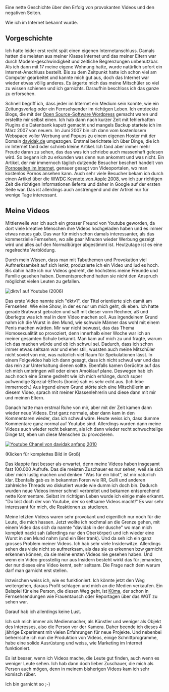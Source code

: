 <!--
.. title: davidak, Ein Internet-Held
.. slug: 1094-davidak-internet-held
.. date: 2010-02-07 21:24:50
.. tags: Persönlich
.. description: 
.. type: text
-->

Eine nette Geschichte über den Erfolg von provokanten Videos und den negativen Seiten.

Wie ich im Internet bekannt wurde.
<!-- TEASER_END -->

Vorgeschichte
-------------

Ich hatte leider erst recht spät einen eigenen Internetanschluss. Damals hatten die meisten aus meiner Klasse Internet und das meiner Eltern war durch Modem-geschwindigkeit und zeitliche Begrenzungen unbenutzbar. Als ich dann mit 17 meine eigene Wohnung hatte, wurde natürlich sofort ein Internet-Anschluss bestellt. Bis zu dem Zeitpunkt hatte ich schon viel am Computer gearbeitet und kannte mich gut aus, doch das Internet war wieder etwas völlig anderes. Es ärgerte mich das meine Mitschüler so viel zu wissen schienen und ich garnichts. Daraufhin beschloss ich das ganze zu erforschen.

Schnell begriff ich, dass jeder im Internet ein Medium sein konnte, wie ein Zeitungsverlag oder ein Fernsehsender im richtigen Leben. Ich entdeckte Blogs, die mit der [Open Source-Software Wordpress](http://wordpress-deutschland.org/) gemacht waren und erstellte mir selbst einen. Ich hab dann nach kurzer Zeit mit fehlerhaften Plugins die Datenbank kaputt gemacht und mangels Backup startete ich im März 2007 von neuem. Im Juni 2007 bin ich dann vom kostenlosem Webspace voller Werbung und Popups zu einem eigenen Hoster mit der Domain [davidak.de](http://davidak.de/) umgezogen. Erstmal berichtete ich über Dinge, die ich im Internet fand oder schrieb kleine Artikel. Ich fand aber immer mehr Freude daran zu sehen, das das was ich schriebe auch massenhaft gelesen wird. So begann ich zu erkunden was denn nun ankommt und was nicht. Ein Artikel, der mir immernoch täglich dutzende Besucher beschert handelt von [Pornoseiten im Internet](http://davidak.de/blog/339-timtubecom/), genauer gesagt von Videoportalen, wo man kostenlos Pornos ansehen kann. Auch sehr viele Besucher bekam ich durch einen Artikel über die [WWDC Keynote von Apple 2008](http://davidak.de/blog/420-wwdc-2008-live-stream/), wo ich zur richtigen Zeit die richtigen Informationen lieferte und daher in Google auf der ersten Seite war. Das ist allerdings auch anstrengend und der Artikel nur für wenige Tage interessant.

Meine Videos
------------

Mittlerweile war ich auch ein grosser Freund von Youtube geworden, da dort viele kreative Menschen ihre Videos hochgeladen haben und es immer etwas neues gab. Das war für mich schon damals interessanter, als das kommerzielle Fernsehen, wo alle paar Minuten wieder Werbung gezeigt wird und alles auf den Normalbürger abgestimmt ist. Heutzutage ist es eine regelrechte Verblödung.

Durch mein Wissen, dass man mit Tabuthemen und Provokation viel Aufmerksamkeit auf sich lenkt, produzierte ich ein Video und lud es hoch. Bis dahin hatte ich nur Videos gedreht, die höchstens meine Freunde und Familie gesehen haben. Dementsprechend hatten sie nicht den Anspruch möglichst vielen Leuten zu gefallen.

![dktv1 auf Youtube (2006)](/images/dktv1_davidak_youtube.jpg)

Das erste Video nannte sich "dktv1", der Titel orientierte sich damit am Fernsehen. Wie eine Show, in der es nur um mich geht, dk eben. Ich hatte gerade Bratwurst gebraten und saß mit dieser vorm Rechner, aß und überlegte was ich mal in dem Video machen soll. Aus irgendeinem Grund nahm ich die Wurst in den Mund, wie schwule Männer das wohl mit einem Penis machen würden. Mir war nicht bewusst, das das Thema Homosexualität so provoziert, denn innerhalb einer Woche war ich an meiner gesamten Schule  bekannt. Man kam auf mich zu und fragte, warum ich das machen würde und ob ich schwul sei. Dadurch, dass ich schon immer etwas seltsam war und eher still, wussten auch meine Mitschüler nicht soviel von mir, was natürlich viel Raum für Spekulationen lässt. In einem Folgevideo hab ich dann gesagt, dass ich nicht schwul war und das das rein zur Unterhaltung dienen sollte. Ebenfalls kamen Gerüchte auf das ich mich umbringen will oder einen Amoklauf plane. Deswegen hab ich auch noch eine Szene gedreht wie ich mich erhänge, durch super aufwendige Spezial-Effects (Ironie) sah es sehr echt aus. (Ich lebe immernoch.)  Aus irgend einem Grund störte sich eine Mitschülerin an diesem Video, sprach mit meiner Klassenlehrerin und diese dann mit mir und meinen Eltern.

Danach hatte man erstmal Ruhe von mir, aber mit der Zeit kamen dann wieder neue Videos. Erst ganz normale, aber dann kam in den Kommentaren wieder, das ich schwul wäre. Heute weiss ich, dass dumme Kommentare ganz normal auf Youtube sind. Allerdings wurden dann meine Videos auch wieder recht bekannt, als ich dann wieder recht schwuchtelige Dinge tat, eben um diese Menschen zu provozieren.

[![Youtube Chanel von davidak anfang 2010](/images/youtube_channel_davidak_2010_blog_tumb.jpg)](http://davidak.de/images/youtube_channel_davidak_2010.jpg)

(Klicken für komplettes Bild in Groß)

Das klappte fast besser als erwartet, denn meine Videos haben insgesamt fast 100.000 Aufrufe. Das die meisten Zuschauer es nur sehen, weil sie sich über mich lustig machen und denken "Was für ein Idiot", ist mir natürlich klar. Ebenfalls gab es in bekannten Foren wie RR, Gulli und anderen zahlreiche Threads wo diskutiert wurde wie dumm ich doch bin. Dadurch wurden neue Videos immer schnell verbreitet und bekamen entsprechend nette Kommentare. Selbst im richtigen Leben wurde ich einige male erkannt. "Du bist doch der von Youtube, der so seltsame Videos macht!" Es war sehr interessant für mich, die Reaktionen zu studieren.

Meine letzten Videos waren sehr provokant und eigentlich nur noch für die Leute, die mich hassen. Jetzt wollte ich nochmal an die Grenze gehen, mit einem Video das sich da nannte "davidak in der dusche" wo man mich komplett nackt sah (allerdings nur den Oberkörper) und ich wieder eine Wurst in den Mund nahm (und ein Bier trank). Und da seh ich ein ganz grosses Problem meiner Videos. Ich hab sehr viele Insiderwitze. Allerdings sehen das viele nicht so aufmerksam, als das sie es erkennen bzw garnicht erkennen können, da sie meine ersten Videos nie gesehen haben. Und wenn ein Video grossteilig nur aus Insidern besteht wirkt das für jemanden, der nur dieses eine Video kennt, sehr seltsam. Die Frage nach dem warum darf man garnicht erst stellen.

Inzwischen weiss ich, wie es funktioniert. Ich könnte jetzt den Weg weitergehen, daraus Profit schlagen und mich an die Medien verkaufen. Ein Beispiel für eine Person, die diesen Weg geht, ist [Küma](http://www.youtube.com/user/Kuema), der schon in Fernsehsendungen wie Frauentausch oder Reportagen über das WGT zu sehen war.

Darauf hab ich allerdings keine Lust.

Ich sah mich immer als Medienmacher, als Künstler und weniger als Objekt des Interesses, also die Person vor der Kamera. Daher beende ich dieses 4 jährige Experiment mit vielen Erfahrungen für neue Projekte. Und nebenbei beherrsche ich nun die Produktion von Videos, einige Schnittprogramme, habe eine solide Ausrüstung und weiss, wie Marketing im Internet funktioniert.

Es ist besser, wenn ich Videos mache, die Leute gut finden, auch wenn es weniger Leute sehen. Ich hab dann doch lieber Zuschauer, die mich als Person auch mögen, denn in meinem bisherigen Videos kam ich sehr komisch rüber.

Ich bin garnicht so ;-)
